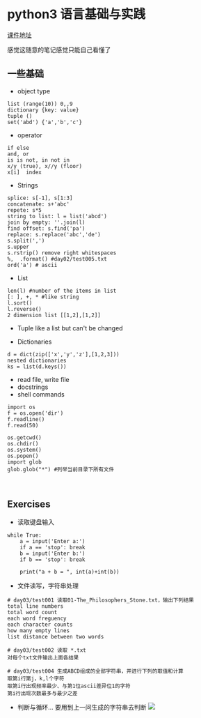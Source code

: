 # python3 语言基础与实践

[课件地址](http://222.18.10.115/class/2018-Spring/002-Python.html)

感觉这随意的笔记感觉只能自己看懂了

## 一些基础
* object type
```
list (range(10)) 0,,9
dictionary {key: value}
tuple ()
set('abd') {'a','b','c'}
```

* operator
```
if else
and, or
is is not, in not in
x/y (true), x//y (floor)
x[i]  index
```

* Strings
```
splice: s[-1], s[1:3]
concatenate: s+'abc'
repete: s*5
string to list: l = list('abcd')
join by empty: ''.join(l)
find offset: s.find('pa')
replace: s.replace('abc','de')
s.split(',')
s.upper
s.rstrip() remove right whitespaces
%,  .format() #day02/test005.txt
ord('a') # ascii
```

* List
```
len(l) #number of the items in list
[: ], +, * #like string
l.sort()
l.reverse()
2 dimension list [[1,2],[1,2]]
```

* Tuple
like a list but can't be changed

* Dictionaries
```
d = dict(zip(['x','y','z'],[1,2,3]))
nested dictionaries
ks = list(d.keys())
```

* read file, write file
* docstrings
* shell commands
```
import os
f = os.open('dir')
f.readline()
f.read(50)

os.getcwd()
os.chdir()
os.system()
os.popen()
import glob
glob.glob("*") #列举当前目录下所有文件

```

<br>

## Exercises

* 读取键盘输入
```
while True:
    a = input('Enter a:')
    if a == 'stop': break
    b = input('Enter b:')
    if b == 'stop': break

    print("a + b = ", int(a)+int(b))
```

* 文件读写，字符串处理
```
# day03/test001 读取01-The_Philosophers_Stone.txt，输出下列结果
total line numbers
total word count
each word freguency
each character counts
how many empty lines
list distance between two words

# day03/test002 读取 *.txt
对每个txt文件输出上面各结果

# day03/test004 生成ABCD组成的全部字符串，并进行下列的取值和计算
取第i行第j，k,l个字符
取第i行出现频率最少、与第1位ascii差异位1的字符
第i行出现次数最多与最少之差
```

* 判断与循环...
要用到上一问生成的字符串去判断
![](questions.png)


